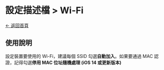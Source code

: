 # 設定描述檔 > Wi-Fi

[← 返回首頁](../../)

## 使用說明

設定裝置要使用的 Wi-Fi，建議每個 SSID 勾選**自動加入**。如果要通過 MAC 認證，記得勾選**停用 MAC 位址隨機處理 (iOS 14 或更新版本)**